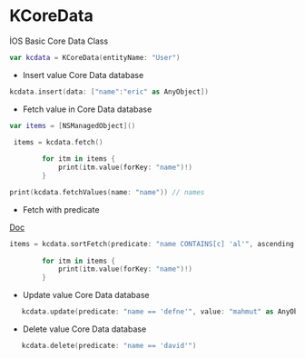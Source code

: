 # KCoreData
İOS Basic Core Data Class

```Swift
var kcdata = KCoreData(entityName: "User")
```

- Insert value Core Data database

```Swift
kcdata.insert(data: ["name":"eric" as AnyObject])
```

- Fetch value in Core Data database

```Swift
var items = [NSManagedObject]()

 items = kcdata.fetch()
        
        for itm in items {
            print(itm.value(forKey: "name")!)
        }

```

```Swift
print(kcdata.fetchValues(name: "name")) // names
```
- Fetch with predicate

[Doc](https://realm.io/news/nspredicate-cheatsheet/)

```Swift
items = kcdata.sortFetch(predicate: "name CONTAINS[c] 'al'", ascending: nil, sortKey: nil)
        
        for itm in items {
            print(itm.value(forKey: "name")!)
        }
```

- Update value Core Data database

```Swift
   kcdata.update(predicate: "name == 'defne'", value: "mahmut" as AnyObject, for: "name")
```

- Delete value Core Data database

```Swift
   kcdata.delete(predicate: "name == 'david'")
```


